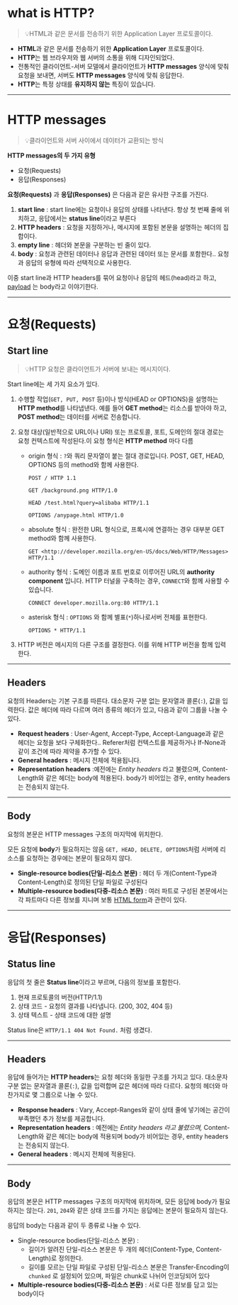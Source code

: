 # what is HTTP?

> 💡HTML과 같은 문서를 전송하기 위한 Application Layer 프로토콜이다.

- **HTML**과 같은 문서를 전송하기 위한 **Application Layer** 프로토콜이다.
- **HTTP**는 웹 브라우저와 웹 서버의 소통을 위해 디자인되었다.
- 전통적인 클라이언트-서버 모델에서 클라이언트가 **HTTP messages** 양식에 맞춰 요청을 보내면, 서버도 **HTTP messages** 양식에 맞춰 응답한다.
- **HTTP**는 특정 상태를 **유지하지 않는** 특징이 있습니다.

------

# HTTP messages

> 💡클라이언트와 서버 사이에서 데이터가 교환되는 방식

**HTTP messages의 두 가지 유형**

- 요청(Requests)
- 응답(Responses)

**요청(Requests)** 과 **응답(Responses)** 은 다음과 같은 유사한 구조를 가진다.

1. **start line** : start line에는 요청이나 응답의 상태를 나타낸다. 항상 첫 번째 줄에 위치하고, 응답에서는 **status line**이라고 부른다
2. **HTTP headers** : 요청을 지정하거나, 메시지에 포함된 본문을 설명하는 헤더의 집합이다.
3. **empty line** : 헤더와 본문을 구분하는 빈 줄이 있다.
4. **body** : 요청과 관련된 데이터나 응답과 관련된 데이터 또는 문서를 포함한다.. 요청과 응답의 유형에 따라 선택적으로 사용한다.

이중 start line과 HTTP headers를 묶어 요청이나 응답의 헤드(head)라고 하고, [payload](https://ko.wikipedia.org/wiki/페이로드_(컴퓨팅)) 는 body라고 이야기한다.

------

# 요청(Requests)

## **Start line**

> 💡HTTP 요청은 클라이언트가 서버에 보내는 메시지이다.

Start line에는 세 가지 요소가 있다.

1. 수행할 작업(`GET, PUT, POST` 등)이나 방식(HEAD or OPTIONS)을 설명하는 **HTTP method**를 나타냅낸다. 예를 들어 **GET method**는 리소스를 받아야 하고, **POST method**는 데이터를 서버로 전송합니다.

2. 요청 대상(일반적으로 URL이나 URI) 또는 프로토콜, 포트, 도메인의 절대 경로는 요청 컨텍스트에 작성된다.이 요청 형식은 **HTTP method** 마다 다름

   - origin 형식 : `?`와 쿼리 문자열이 붙는 절대 경로입니다. POST, GET, HEAD, OPTIONS 등의 method와 함께 사용한다.

     `POST / HTTP 1.1`

     `GET /background.png HTTP/1.0`

     `HEAD /test.html?query=alibaba HTTP/1.1`

     `OPTIONS /anypage.html HTTP/1.0`

   - absolute 형식 : 완전한 URL 형식으로, 프록시에 연결하는 경우 대부분 GET method와 함께 사용한다.

     `GET <http://developer.mozilla.org/en-US/docs/Web/HTTP/Messages> HTTP/1.1`

   - authority 형식 : 도메인 이름과 포트 번호로 이루어진 URL의 **authority component** 입니다. HTTP 터널을 구축하는 경우, `CONNECT`와 함께 사용할 수 있습니다.

     `CONNECT developer.mozilla.org:80 HTTP/1.1`

   - asterisk 형식 : `OPTIONS` 와 함께 별표(`*`)하나로서버 전체를 표현한다.

     `OPTIONS * HTTP/1.1`

3. HTTP 버전은 메시지의 다른 구조를 결정한다. 이를 위해 HTTP 버전을 함께 입력한다.

------

## Headers

요청의 Headers는 기본 구조를 따른다. 대소문자 구분 없는 문자열과 콜론(`:`), 값을 입력한다. 값은 헤더에 따라 다르며 여러 종류의 헤더가 있고, 다음과 같이 그룹을 나눌 수 있다.

- **Request headers** : User-Agent, Accept-Type, Accept-Language과 같은 헤더는 요청을 보다 구체화한다.. Referer처럼 컨텍스트를 제공하거나 If-None과 같이 조건에 따라 제약을 추가할 수 있다.
- **General headers** : 메시지 전체에 적용됩니다.
- **Representation headers** :예전에는 *Entity headers* 라고 불렸으며, Content-Length와 같은 헤더는 body에 적용된다. body가 비어있는 경우, entity headers는 전송되지 않는다.

------

## Body

요청의 본문은 HTTP messages 구조의 마지막에 위치한다.

모든 요청에 **body**가 필요하지는 않음 `GET, HEAD, DELETE, OPTIONS`처럼 서버에 리소스를 요청하는 경우에는 본문이 필요하지 않다.

- **Single-resource bodies(단일-리소스 본문)** : 헤더 두 개(Content-Type과 Content-Length)로 정의된 단일 파일로 구성된다
- **Multiple-resource bodies(다중-리소스 본문)** : 여러 파트로 구성된 본문에서는 각 파트마다 다른 정보를 지니며 보통 [HTML form](https://developer.mozilla.org/en-US/docs/Learn/Forms)과 관련이 있다.

------

# 응답(Responses)

## Status line

응답의 첫 줄은 **Status line**이라고 부르며, 다음의 정보를 포함한다.

1. 현재 프로토콜의 버전(HTTP/1.1)
2. 상태 코드 - 요청의 결과를 나타냅니다. (200, 302, 404 등)
3. 상태 텍스트 - 상태 코드에 대한 설명

Status line은 `HTTP/1.1 404 Not Found.` 처럼 생겼다.

------

## Headers

응답에 들어가는 **HTTP headers**는 요청 헤더와 동일한 구조를 가지고 있다. 대소문자 구분 없는 문자열과 콜론(`:`), 값을 입력합며 값은 헤더에 따라 다르다. 요청의 헤더와 마찬가지로 몇 그룹으로 나눌 수 있다.

- **Response headers** : Vary, Accept-Ranges와 같이 상태 줄에 넣기에는 공간이 부족했던 추가 정보를 제공합니다.
- **Representation headers** : 예전에는 *Entity headers 라고 불렸으며,* Content-Length와 같은 헤더는 body에 적용되며 body가 비어있는 경우, entity headers는 전송되지 않는다.
- **General headers** : 메시지 전체에 적용된다.

------

## Body

응답의 본문은 HTTP messages 구조의 마지막에 위치하며, 모든 응답에 body가 필요하지는 않는다. `201`, `204`와 같은 상태 코드를 가지는 응답에는 본문이 필요하지 않는다.

응답의 body는 다음과 같이 두 종류로 나눌 수 있다.

- Single-resource bodies(단일-리소스 본문) :
  - 길이가 알려진 단일-리소스 본문은 두 개의 헤더(Content-Type, Content-Length)로 정의한다.
  - 길이를 모르는 단일 파일로 구성된 단일-리소스 본문은 Transfer-Encoding이 `chunked` 로 설정되어 있으며, 파일은 chunk로 나뉘어 인코딩되어 있다
- **Multiple-resource bodies(다중-리소스 본문)** : 서로 다른 정보를 담고 있는 body이다
